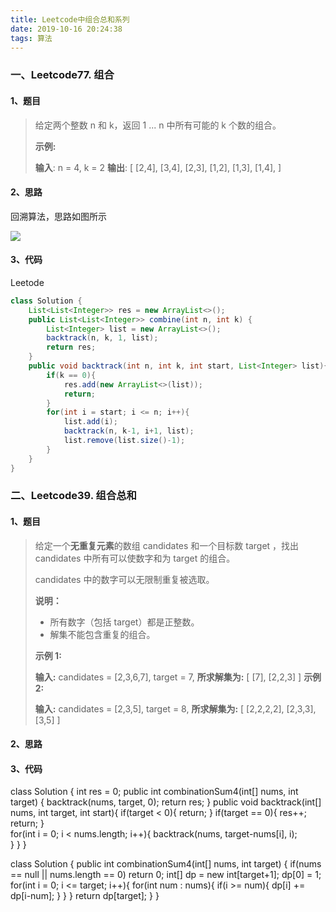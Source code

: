 ```yaml
---
title: Leetcode中组合总和系列
date: 2019-10-16 20:24:38
tags: 算法
---
```




### 一、Leetcode77.   组合

#### 1、题目

> 给定两个整数 n 和 k，返回 1 ... n 中所有可能的 k 个数的组合。
>
> **示例:**
>
> **输入**: n = 4, k = 2
> **输出**:
> [
>   [2,4],
>   [3,4],
>   [2,3],
>   [1,2],
>   [1,3],
>   [1,4],
> ]

#### 2、思路

回溯算法，思路如图所示

![](http://cdn.processon.com/5da9adc8e4b04913a13c8cb4?e=1571404760&token=trhI0BY8QfVrIGn9nENop6JAc6l5nZuxhjQ62UfM:THzF2wflcZrbPckUHuN_wLB4jak=)

#### 3、代码

Leetode

``` java
class Solution {
    List<List<Integer>> res = new ArrayList<>();
    public List<List<Integer>> combine(int n, int k) {
        List<Integer> list = new ArrayList<>();
        backtrack(n, k, 1, list);
        return res;
    }
    public void backtrack(int n, int k, int start, List<Integer> list){
        if(k == 0){
            res.add(new ArrayList<>(list));
            return;
        }
        for(int i = start; i <= n; i++){
            list.add(i);
            backtrack(n, k-1, i+1, list);
            list.remove(list.size()-1);
        }
    }
}
```

### 二、Leetcode39.    组合总和

#### 1、题目

> 给定一个**无重复元素**的数组 candidates 和一个目标数 target ，找出 candidates 中所有可以使数字和为 target 的组合。
>
> candidates 中的数字可以无限制重复被选取。
>
> **说明：**
>
> * 所有数字（包括 target）都是正整数。
> * 解集不能包含重复的组合。 
>
> **示例 1:**
>
> **输入:** candidates = [2,3,6,7], target = 7,
> **所求解集为:**
> [
>   [7],
>   [2,2,3]
> ]
> **示例 2:**
>
> **输入:** candidates = [2,3,5], target = 8,
> **所求解集为:**
> [
>   [2,2,2,2],
>   [2,3,3],
>   [3,5]
> ]
>
> 

#### 2、思路

#### 3、代码

class Solution {
    int res = 0;
    public int combinationSum4(int[] nums, int target) {
         backtrack(nums, target, 0);
         return res;
    }
    public void backtrack(int[] nums, int target, int start){
        if(target < 0){
            return;
        } 
        if(target == 0){
            res++;
            return;
        }          
        for(int i = 0; i < nums.length; i++){
            backtrack(nums, target-nums[i], i);   
        }
    }
}

class Solution {
    public int combinationSum4(int[] nums, int target) {
        if(nums == null || nums.length == 0)
            return 0;
        int[] dp = new int[target+1];
        dp[0] = 1;
        for(int i = 0; i <= target; i++){
            for(int num : nums){
                if(i >= num){
                    dp[i] += dp[i-num];
                }
            }
        }
        return dp[target];
    }
}